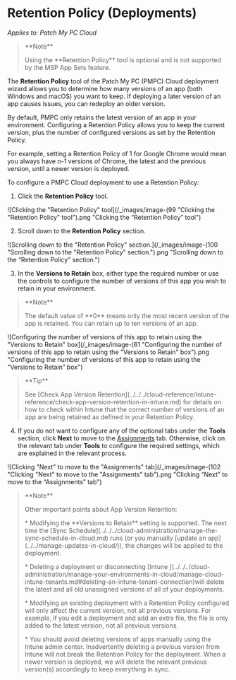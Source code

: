 # Retention Policy (Deployments)

_Applies to: Patch My PC Cloud_

<blockquote class="wp-block-quote">
<p>**Note**</p>
<p>Using the **Retention Policy** tool is optional and is not supported by the MSP App Sets feature.</p>
</blockquote>

The **Retention Policy** tool of the Patch My PC (PMPC) Cloud deployment wizard allows you to determine how many versions of an app (both Windows and macOS) you want to keep. If deploying a later version of an app causes issues, you can redeploy an older version.

By default, PMPC only retains the latest version of an app in your environment. Configuring a Retention Policy allows you to keep the current version, plus the number of configured versions as set by the Retention Policy.

For example, setting a Retention Policy of 1 for Google Chrome would mean you always have _n-1_ versions of Chrome, the latest and the previous version, until a newer version is deployed.

To configure a PMPC Cloud deployment to use a Retention Policy:

1. Click the **Retention Policy** tool.

![Clicking the "Retention Policy" tool](/_images/image-(99 "Clicking the \"Retention Policy\" tool").png "Clicking the “Retention Policy” tool")

2. Scroll down to the **Retention Policy** section.

![Scrolling down to the "Retention Policy" section.](/_images/image-(100 "Scrolling down to the \"Retention Policy\" section.").png "Scrolling down to the “Retention Policy” section.")

3. In the **Versions to Retain** box, either type the required number or use the controls to configure the number of versions of this app you wish to retain in your environment.

<blockquote class="wp-block-quote">
<p>**Note**</p>
<p>The default value of **0** means only the most recent version of the app is retained. You can retain up to ten versions of an app.</p>
</blockquote>

![Configuring the number of versions of this app to retain using the "Versions to Retain" box](/_images/image-(61 "Configuring the number of versions of this app to retain using the \"Versions to Retain\" box").png "Configuring the number of versions of this app to retain using the “Versions to Retain” box")

<blockquote class="wp-block-quote">
<p>**Tip**</p>
<p>See [Check App Version Retention](../../../cloud-reference/intune-reference/check-app-version-retention-in-intune.md) for details on how to check within Intune that the correct number of versions of an app are being retained as defined in your Retention Policy.</p>
</blockquote>

4. If you do not want to configure any of the optional tabs under the **Tools** section, click **Next** to move to the [Assignments](../cloud-assignments-deployment-tab.md) tab. Otherwise, click on the relevant tab under **Tools** to configure the required settings, which are explained in the relevant process.

![Clicking "Next" to move to the "Assignments" tab](/_images/image-(102 "Clicking \"Next\" to move to the \"Assignments\" tab").png "Clicking “Next” to move to the “Assignments” tab")

<blockquote class="wp-block-quote">
<p>**Note**</p>
<p>Other important points about App Version Retention:</p>
<p>* Modifying the **Versions to Retain** setting is supported. The next time the [Sync Schedule](../../../cloud-administration/manage-the-sync-schedule-in-cloud.md) runs (or you manually [update an app](../../manage-updates-in-cloud/)), the changes will be applied to the deployment.</p>
<p>* Deleting a deployment or disconnecting [Intune ](../../../cloud-administration/manage-your-environments-in-cloud/manage-cloud-intune-tenants.md#deleting-an-intune-tenant-connection)will delete the latest and all old unassigned versions of all of your deployments.</p>
<p>* Modifying an existing deployment with a Retention Policy configured will only affect the current version, not all previous versions. For example, if you edit a deployment and add an extra file, the file is only added to the latest version, not all previous versions.</p>
<p>* You should avoid deleting versions of apps manually using the Intune admin center. Inadvertently deleting a previous version from Intune will not break the Retention Policy for the deployment. When a newer version is deployed, we will delete the relevant previous version(s) accordingly to keep everything in sync.</p>
</blockquote>